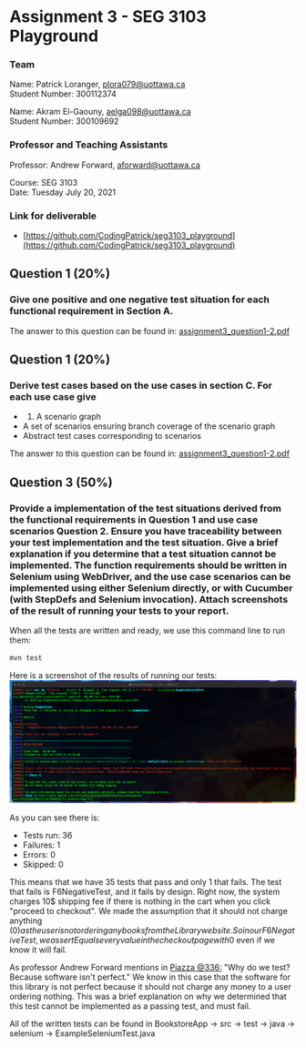 # Assignment 3 - SEG 3103 Playground

### Team

Name: Patrick Loranger, plora079@uottawa.ca<br>
Student Number: 300112374<br>

Name: Akram El-Gaouny, aelga098@uottawa.ca<br>
Student Number: 300109692

### Professor and Teaching Assistants

Professor: Andrew Forward, aforward@uottawa.ca<br>

Course: SEG 3103<br>
Date: Tuesday July 20, 2021

### Link for deliverable

* [https://github.com/CodingPatrick/seg3103_playground](https://github.com/CodingPatrick/seg3103_playground)

## Question 1 (20%)
### Give one positive and one negative test situation for each functional requirement in Section A.

The answer to this question can be found in: [assignment3_question1-2.pdf](assignment3_question1-2.pdf)

## Question 1 (20%)
### Derive test cases based on the use cases in section C. For each use case give
* 1. A scenario graph
* A set of scenarios ensuring branch coverage of the scenario graph
* Abstract test cases corresponding to scenarios

The answer to this question can be found in: [assignment3_question1-2.pdf](assignment3_question1-2.pdf)

## Question 3 (50%)
### Provide a implementation of the test situations derived from the functional requirements in Question 1 and use case scenarios Question 2. Ensure you have traceability between your test implementation and the test situation. Give a brief explanation if you determine that a test situation cannot be implemented. The function requirements should be written in Selenium using WebDriver, and the use case scenarios can be implemented using either Selenium directly, or with Cucumber (with StepDefs and Selenium invocation). Attach screenshots of the result of running your tests to your report.

When all the tests are written and ready, we use this command line to run them:
```bash
mvn test
```

Here is a screenshot of the results of running our tests:
![testing picture](assets/tests.png)

As you can see there is:
* Tests run: 36
* Failures: 1
* Errors: 0
* Skipped: 0

This means that we have 35 tests that pass and only 1 that fails. The test that fails is F6NegativeTest, and it fails by design. Right now, the system charges 10$ shipping fee if there is nothing in the cart when you click "proceed to checkout". We made the assumption that it should not charge anything (0$) as the user is not ordering any books from the Library website. So in our F6NegativeTest, we assertEquals every value in the checkout page with 0$ even if we know it will fail. 

As professor Andrew Forward mentions in [Piazza @336:](https://piazza.com/class/knxg0zgsce5jp?cid=366) "Why do we test? Because software isn't perfect." We know in this case that the software for this library is not perfect because it should not charge any money to a user ordering nothing. This was a brief explanation on why we determined that this test cannot be implemented as a passing test, and must fail.

All of the written tests can be found in BookstoreApp -> src -> test -> java -> selenium -> ExampleSeleniumTest.java

